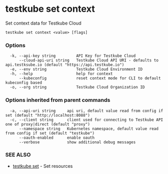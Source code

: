 # testkube set context

Set context data for Testkube Cloud

```
testkube set context <value> [flags]
```

### Options

```
  -k, --api-key string         API Key for Testkube Cloud
      --cloud-api-uri string   Testkube Cloud API URI - defaults to api.testksube.io (default "https://api.testkube.io")
  -e, --env string             Testkube Cloud Environment ID
  -h, --help                   help for context
      --kubeconfig             reset context mode for CLI to default kubeconfig based
  -o, --org string             Testkube Cloud Organization ID
```

### Options inherited from parent commands

```
  -a, --api-uri string     api uri, default value read from config if set (default "http://localhost:8088")
  -c, --client string      client used for connecting to Testkube API one of proxy|direct (default "proxy")
      --namespace string   Kubernetes namespace, default value read from config if set (default "testkube")
      --oauth-enabled      enable oauth
      --verbose            show additional debug messages
```

### SEE ALSO

* [testkube set](testkube_set.md)	 - Set resources

